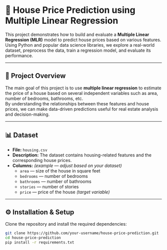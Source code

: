 # 🏡 House Price Prediction using Multiple Linear Regression

This project demonstrates how to build and evaluate a **Multiple Linear Regression (MLR)** model to predict house prices based on various features. Using Python and popular data science libraries, we explore a real-world dataset, preprocess the data, train a regression model, and evaluate its performance.

---

## 📁 Project Overview

The main goal of this project is to use **multiple linear regression** to estimate the price of a house based on several independent variables such as area, number of bedrooms, bathrooms, etc.  
By understanding the relationships between these features and house prices, we can make data-driven predictions useful for real estate analysis and decision-making.

---

## 📊 Dataset

- **File:** `housing.csv`  
- **Description:** The dataset contains housing-related features and the corresponding house prices.  
- **Columns:** *(example — adjust based on your dataset)*  
  - `area` — size of the house in square feet  
  - `bedrooms` — number of bedrooms  
  - `bathrooms` — number of bathrooms  
  - `stories` — number of stories  
  - `price` — price of the house *(target variable)*

---

## ⚙️ Installation & Setup

Clone the repository and install the required dependencies:

```bash
git clone https://github.com/your-username/house-price-prediction.git
cd house-price-prediction
pip install -r requirements.txt
